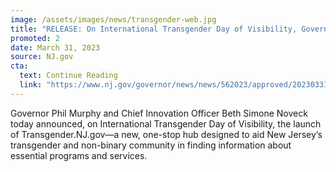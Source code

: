 ```yaml
---
image: /assets/images/news/transgender-web.jpg
title: "RELEASE: On International Transgender Day of Visibility, Governor Murphy Announces the Launch of New Transgender Information Hub"
promoted: 2
date: March 31, 2023
source: NJ.gov
cta:
  text: Continue Reading
  link: "https://www.nj.gov/governor/news/news/562023/approved/20230331a.shtml"
---
```


Governor Phil Murphy and Chief Innovation Officer Beth Simone Noveck today announced, on International Transgender Day of Visibility,  the launch of Transgender.NJ.gov—a new, one-stop hub designed to aid New Jersey’s transgender and non-binary community in finding information about essential programs and services.

